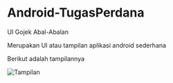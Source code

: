 # Android-TugasPerdana
UI Gojek Abal-Abalan

Merupakan UI atau tampilan aplikasi android sederhana

Berikut adalah tampilannya

![Tampilan](https://raw.githubusercontent.com/Oskop/Android-TugasPerdana/blob/master/Screenshot_1569148141.png)
